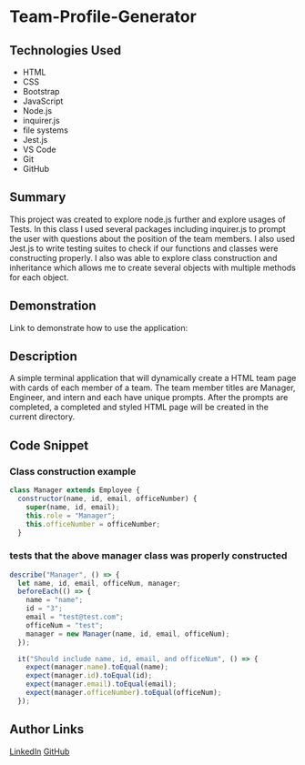 # Team-Profile-Generator

## Technologies Used

- HTML
- CSS
- Bootstrap
- JavaScript
- Node.js
- inquirer.js
- file systems
- Jest.js
- VS Code
- Git
- GitHub

## Summary

This project was created to explore node.js further and explore usages of Tests. In this class I used several packages including inquirer.js to prompt the user with questions about the position of the team members. I also used Jest.js to write testing suites to check if our functions and classes were constructing properly. I also was able to explore class construction and inheritance which allows me to create several objects with multiple methods for each object.

## Demonstration

Link to demonstrate how to use the application: 

## Description

A simple terminal application that will dynamically create a HTML team page with cards of each member of a team. The team member titles are Manager, Engineer, and intern and each have unique prompts. After the prompts are completed, a completed and styled HTML page will be created in the current directory.

## Code Snippet

### Class construction example

```JavaScript
class Manager extends Employee {
  constructor(name, id, email, officeNumber) {
    super(name, id, email);
    this.role = "Manager";
    this.officeNumber = officeNumber;
  }
```

### tests that the above manager class was properly constructed

```JavaScript
describe("Manager", () => {
  let name, id, email, officeNum, manager;
  beforeEach(() => {
    name = "name";
    id = "3";
    email = "test@test.com";
    officeNum = "test";
    manager = new Manager(name, id, email, officeNum);
  });

  it("Should include name, id, email, and officeNum", () => {
    expect(manager.name).toEqual(name);
    expect(manager.id).toEqual(id);
    expect(manager.email).toEqual(email);
    expect(manager.officeNumber).toEqual(officeNum);
  });
```

## Author Links

[LinkedIn](https://www.linkedin.com/in/kevin-xu-4672a7215/)
[GitHub](https://github.com/KevinPXu)
